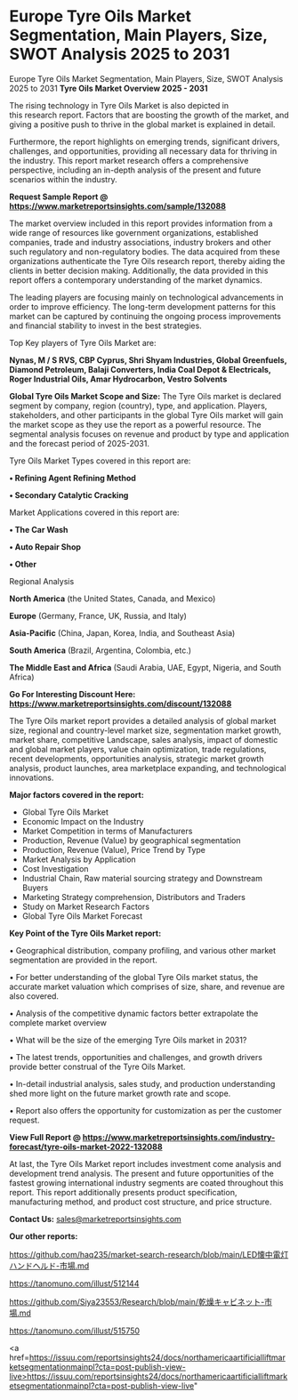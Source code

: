 # Europe Tyre Oils Market Segmentation, Main Players, Size, SWOT Analysis 2025 to 2031
Europe Tyre Oils Market Segmentation, Main Players, Size, SWOT Analysis 2025 to 2031
<Strong> Tyre Oils Market Overview 2025 - 2031</strong>

The rising technology in Tyre Oils Market is also depicted in this research report. Factors that are boosting the growth of the market, and giving a positive push to thrive in the global market is explained in detail.

Furthermore, the report highlights on emerging trends, significant drivers, challenges, and opportunities, providing all necessary data for thriving in the industry. This report market research offers a comprehensive perspective, including an in-depth analysis of the present and future scenarios within the industry.

<strong>Request Sample Report @ <a href=https://www.marketreportsinsights.com/sample/132088>https://www.marketreportsinsights.com/sample/132088</a></strong>

The market overview included in this report provides information from a wide range of resources like government organizations, established companies, trade and industry associations, industry brokers and other such regulatory and non-regulatory bodies. The data acquired from these organizations authenticate the Tyre Oils research report, thereby aiding the clients in better decision making. Additionally, the data provided in this report offers a contemporary understanding of the market dynamics.

The leading players are focusing mainly on technological advancements in order to improve efficiency. The long-term development patterns for this market can be captured by continuing the ongoing process improvements and financial stability to invest in the best strategies.

Top Key players of Tyre Oils Market are:

<strong>Nynas, M / S RVS, CBP Cyprus, Shri Shyam Industries, Global Greenfuels, Diamond Petroleum, Balaji Converters, India Coal Depot & Electricals, Roger Industrial Oils, Amar Hydrocarbon, Vestro Solvents</strong>

<strong><b>Global Tyre Oils Market Scope and Size:</b></strong>
The Tyre Oils market is declared segment by company, region (country), type, and application. Players, stakeholders, and other participants in the global Tyre Oils market will gain the market scope as they use the report as a powerful resource. The segmental analysis focuses on revenue and product by type and application and the forecast period of 2025-2031.

Tyre Oils Market Types covered in this report are:

<strong>• Refining Agent Refining Method

• Secondary Catalytic Cracking</strong>

Market Applications covered in this report are:

<strong>• The Car Wash

• Auto Repair Shop

• Other</strong> 

Regional Analysis

<strong>North America</strong> (the United States, Canada, and Mexico)

<strong>Europe</strong> (Germany, France, UK, Russia, and Italy)

<strong>Asia-Pacific</strong> (China, Japan, Korea, India, and Southeast Asia)

<strong>South America</strong> (Brazil, Argentina, Colombia, etc.)

<strong>The Middle East and Africa</strong> (Saudi Arabia, UAE, Egypt, Nigeria, and South Africa)

<strong>Go For Interesting Discount Here: <a href=https://www.marketreportsinsights.com/discount/132088>https://www.marketreportsinsights.com/discount/132088</a></strong>

The Tyre Oils market report provides a detailed analysis of global market size, regional and country-level market size, segmentation market growth, market share, competitive Landscape, sales analysis, impact of domestic and global market players, value chain optimization, trade regulations, recent developments, opportunities analysis, strategic market growth analysis, product launches, area marketplace expanding, and technological innovations.

<strong><b>Major factors covered in the report:</b></strong>
<ul>
  <li>Global Tyre Oils Market </li>
  <li>Economic Impact on the Industry</li>
  <li>Market Competition in terms of Manufacturers</li>
  <li>Production, Revenue (Value) by geographical segmentation</li>
  <li>Production, Revenue (Value), Price Trend by Type</li>
  <li>Market Analysis by Application</li>
  <li>Cost Investigation</li>
  <li>Industrial Chain, Raw material sourcing strategy and Downstream Buyers</li>
  <li>Marketing Strategy comprehension, Distributors and Traders</li>
  <li>Study on Market Research Factors</li>
  <li>Global Tyre Oils Market Forecast</li>
</ul>

<strong><b>Key Point of the Tyre Oils Market report:</b></strong>

• Geographical distribution, company profiling, and various other market segmentation are provided in the report.

• For better understanding of the global Tyre Oils market status, the accurate market valuation which comprises of size, share, and revenue are also covered.

• Analysis of the competitive dynamic factors better extrapolate the complete market overview

• What will be the size of the emerging Tyre Oils market in 2031?

• The latest trends, opportunities and challenges, and growth drivers provide better construal of the Tyre Oils Market.

• In-detail industrial analysis, sales study, and production understanding shed more light on the future market growth rate and scope.

• Report also offers the opportunity for customization as per the customer request.

<strong><b>View Full Report @ <a href=https://www.marketreportsinsights.com/industry-forecast/tyre-oils-market-2022-132088>https://www.marketreportsinsights.com/industry-forecast/tyre-oils-market-2022-132088</a></b></strong>


At last, the Tyre Oils Market report includes investment come analysis and development trend analysis. The present and future opportunities of the fastest growing international industry segments are coated throughout this report. This report additionally presents product specification, manufacturing method, and product cost structure, and price structure.

<strong>Contact Us:</strong>
sales@marketreportsinsights.com

<strong>Our other reports:</strong>

<a href=https://github.com/haq235/market-search-research/blob/main/LED懐中電灯ハンドヘルド-市場.md>https://github.com/haq235/market-search-research/blob/main/LED懐中電灯ハンドヘルド-市場.md</a>

<a href=https://tanomuno.com/illust/512144>https://tanomuno.com/illust/512144</a>

<a href=https://github.com/Siya23553/Research/blob/main/乾燥キャビネット-市場.md>https://github.com/Siya23553/Research/blob/main/乾燥キャビネット-市場.md</a>

<a href=https://tanomuno.com/illust/515750>https://tanomuno.com/illust/515750</a>

<a href=https://issuu.com/reportsinsights24/docs/northamericaartificialliftmarketsegmentationmainpl?cta=post-publish-view-live>https://issuu.com/reportsinsights24/docs/northamericaartificialliftmarketsegmentationmainpl?cta=post-publish-view-live</a>"
